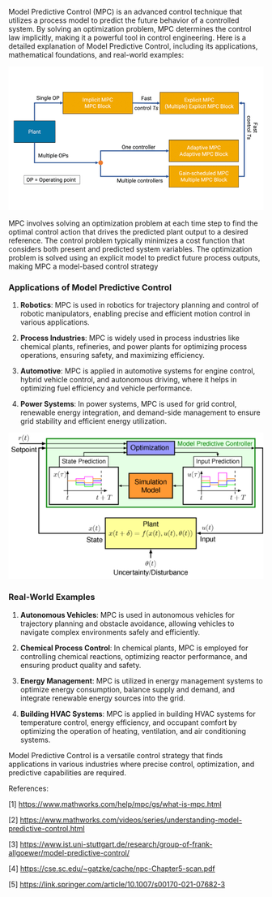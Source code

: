 Model Predictive Control (MPC) is an advanced control technique that utilizes a process model to predict the future behavior of a controlled system. By solving an optimization problem, MPC determines the control law implicitly, making it a powerful tool in control engineering. Here is a detailed explanation of Model Predictive Control, including its applications, mathematical foundations, and real-world examples:

![image](1.gif)

MPC involves solving an optimization problem at each time step to find the optimal control action that drives the predicted plant output to a desired reference. The control problem typically minimizes a cost function that considers both present and predicted system variables. The optimization problem is solved using an explicit model to predict future process outputs, making MPC a model-based control strategy

### Applications of Model Predictive Control

1. **Robotics**: MPC is used in robotics for trajectory planning and control of robotic manipulators, enabling precise and efficient motion control in various applications.

2. **Process Industries**: MPC is widely used in process industries like chemical plants, refineries, and power plants for optimizing process operations, ensuring safety, and maximizing efficiency.

3. **Automotive**: MPC is applied in automotive systems for engine control, hybrid vehicle control, and autonomous driving, where it helps in optimizing fuel efficiency and vehicle performance.

4. **Power Systems**: In power systems, MPC is used for grid control, renewable energy integration, and demand-side management to ensure grid stability and efficient energy utilization.

![image](2.png)

### Real-World Examples

1. **Autonomous Vehicles**: MPC is used in autonomous vehicles for trajectory planning and obstacle avoidance, allowing vehicles to navigate complex environments safely and efficiently.

2. **Chemical Process Control**: In chemical plants, MPC is employed for controlling chemical reactions, optimizing reactor performance, and ensuring product quality and safety.

3. **Energy Management**: MPC is utilized in energy management systems to optimize energy consumption, balance supply and demand, and integrate renewable energy sources into the grid.

4. **Building HVAC Systems**: MPC is applied in building HVAC systems for temperature control, energy efficiency, and occupant comfort by optimizing the operation of heating, ventilation, and air conditioning systems.

Model Predictive Control is a versatile control strategy that finds applications in various industries where precise control, optimization, and predictive capabilities are required. 

References:

[1] https://www.mathworks.com/help/mpc/gs/what-is-mpc.html

[2] https://www.mathworks.com/videos/series/understanding-model-predictive-control.html

[3] https://www.ist.uni-stuttgart.de/research/group-of-frank-allgoewer/model-predictive-control/

[4] https://cse.sc.edu/~gatzke/cache/npc-Chapter5-scan.pdf

[5] https://link.springer.com/article/10.1007/s00170-021-07682-3